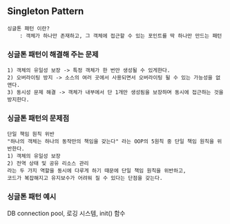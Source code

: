 ## Singleton Pattern
```azure
싱글톤 패턴 이란? 
    : 객체가 하나만 존재하고, 그 객체에 접근할 수 있는 포인트를 딱 하나만 만드는 패턴
```

### 싱글톤 패턴이 해결해 주는 문제     
    1) 객체의 유일성 보장 -> 특정 객체가 한 번만 생성될 수 있게한다.
    2) 오버라이팅 방지 -> 소스의 여러 곳에서 사용되면서 오버라이팅 될 수 있는 가능성을 없앤다.
    3) 동시성 문제 해결 -> 객체가 내부에서 단 1개만 생성됨을 보장하며 동시에 접근하는 것을 방지한다. 

### 싱글톤 패턴의 문제점
    단일 책임 원칙 위반 
    "하나의 객체는 하나의 동작만의 책임을 갖는다" 라는 OOP의 5원칙 중 단일 책임 원칙을 위반한다.
    1) 객체의 유일성 보장
    2) 전역 상태 및 공유 리소스 관리
    라는 두 가지 역할을 동시에 다루게 하기 때문에 단일 책임 원칙을 위반하고,
    코드가 복잡해지고 유지보수가 어려워 질 수 있다는 단점을 갖는다. 

### 싱글톤 패턴 예시
DB connection pool, 로깅 시스템, init() 함수 

